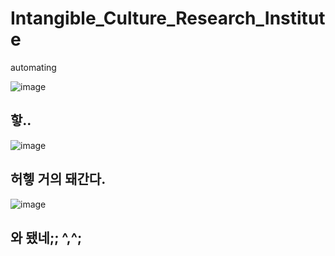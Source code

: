 # Intangible_Culture_Research_Institute
automating 


![image](https://user-images.githubusercontent.com/54103240/119611057-1df3e780-be35-11eb-90c6-569bd84cb8a7.png)
 
 ## 핳..           
 
 
 
 
 
 
 
 ![image](https://user-images.githubusercontent.com/54103240/119611076-251af580-be35-11eb-96d6-ba008311f909.png)

## 허헿 거의 돼간다.
         







![image](https://user-images.githubusercontent.com/54103240/119611110-2fd58a80-be35-11eb-90ea-e8d596180942.png)

## 와 됐네;; ^,^;
         
